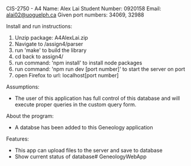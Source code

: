 
CIS-2750 - A4
Name: Alex Lai
Student Number: 0920158
Email: alai02@uoguelph.ca
Given port numbers: 34069, 32988

Install and run instructions: 
1. Unzip package: A4AlexLai.zip
2. Navigate to /assign4/parser
3. run 'make' to build the library
4. cd back to assign4/
5. run command: 'npm install' to install node packages
6. run command: 'npm run dev [port number]' to start the server on port
7. open Firefox to url: localhost[port number]

Assumptions: 
- The user of this application has full control of this database and will execute 
proper queries in the custom query form. 

About the program:
- A databse has been added to this Geneology application

Features: 
- This app can upload files to the server and save to database
- Show current status of database# GeneologyWebApp
